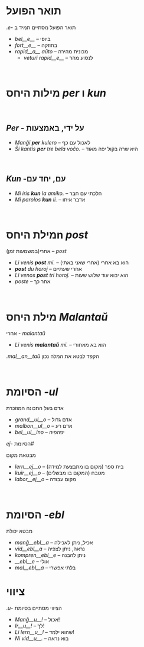 # תואר הפועל

&#x202b;
תואר הפועל מסתיים תמיד ב *-e*.

- *bel__e__*   – ביופי
- *fort__e__*  – בחוזקה
- *rapid__a__ aŭto*   – מכונית מהירה
	- *veturi rapid__e__*   – לנסוע מהר

&#x202b;
# מילות היחס *per* ו *kun*

&#x202b;
## *Per* - על ידי, באמצעות

- *Manĝi __per__ kulero* – לאכול עם כף
- *Ŝi kantis __per__ tre bela voĉo.* – היא שרה בקול יפה מאוד

&#x202b;
## *Kun* -עם, יחד עם    

- *Mi iris __kun__ la amiko.*    – הלכתי עם חבר
- *Mi parolos __kun__ li.*       – אדבר איתו

&#x202b;
# מילת היחסn *post*

&#x202b;
*post* – אחרי(במשמעות זמן)

- *Li venis __post__ mi.*   – הוא בא אחרי (אחרי שאני באתי)
- *__post__ du horoj* – אחרי שעתיים
- *Li venos __post__ tri horoj.* – הוא יבוא עוד שלוש שעות
- *poste* – אחר כך

&#x202b;
# מילת היחס *Malantaŭ*

&#x202b;
*malantaŭ* - אחרי

- *Li venis __malantaŭ__ mi.* – הוא בא מאחורי

&#x202b;
הקפד לבטא את המלה נכון *mal__an__taŭ*.

&#x202b;
# הסיומת *-ul*

אדם בעל התכונה המוזכרת

- *grand__ul__o*  – אדם גדול
- *malbon__ul__o* – אדם רע
- *bel__ul__ino*  – יפהפיה
 
&#x202b;
#הסיומת *-ej*

מבטאת מקום

- *lern__ej__o*  – בית ספר (מקום בו מתבצעת למידה)
- *kuir__ej__o*  – מטבח (המקום בו מבשלים)
- *labor__ej__o* – מקום עבודה
 
&#x202b;
# הסיומת *-ebl*

מבטא יכולת

- *manĝ__ebl__a* – אכיל, ניתן לאכילה
- *vid__ebl__a* – נראה, ניתן לצפיה
- *kompren__ebl__e* – ניתן להבנה
- *__ebl__e* – אולי
- *mal__ebl__a* – בלתי אפשרי


# ציווי

&#x202b;
הציווי מסתיים בסיומת *-u*.

- *Manĝ__u__!*   – אכול!
- *Ir__u__!*   – לך!
- *Li lern__u__!* – שהוא ילמד!
- *Ni vid__u__.*  – בוא נראה
 

